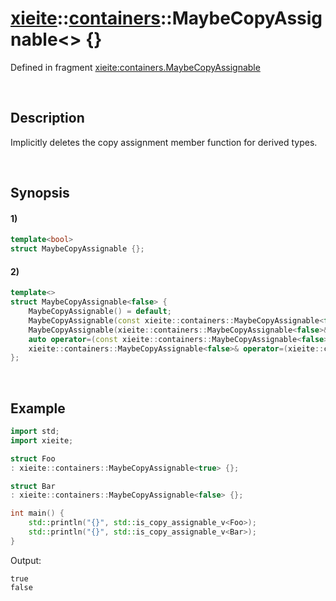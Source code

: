 # [xieite](../../xieite.md)\:\:[containers](../../containers.md)\:\:MaybeCopyAssignable\<\> \{\}
Defined in fragment [xieite:containers.MaybeCopyAssignable](../../../src/containers/maybe_copy_assignable.cpp)

&nbsp;

## Description
Implicitly deletes the copy assignment member function for derived types.

&nbsp;

## Synopsis
#### 1)
```cpp
template<bool>
struct MaybeCopyAssignable {};
```
#### 2)
```cpp
template<>
struct MaybeCopyAssignable<false> {
    MaybeCopyAssignable() = default;
    MaybeCopyAssignable(const xieite::containers::MaybeCopyAssignable<false>&) = default;
    MaybeCopyAssignable(xieite::containers::MaybeCopyAssignable<false>&&) = default;
    auto operator=(const xieite::containers::MaybeCopyAssignable<false>&) = delete;
    xieite::containers::MaybeCopyAssignable<false>& operator=(xieite::containers::MaybeCopyAssignable<false>&&) = default;
};
```

&nbsp;

## Example
```cpp
import std;
import xieite;

struct Foo
: xieite::containers::MaybeCopyAssignable<true> {};

struct Bar
: xieite::containers::MaybeCopyAssignable<false> {};

int main() {
    std::println("{}", std::is_copy_assignable_v<Foo>);
    std::println("{}", std::is_copy_assignable_v<Bar>);
}
```
Output:
```
true
false
```

